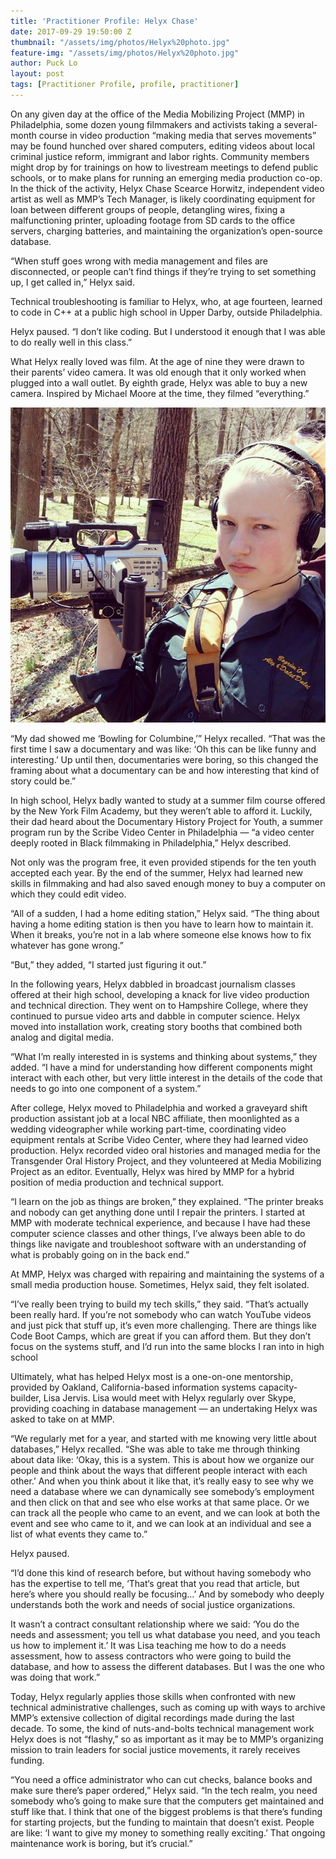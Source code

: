 ```yaml
---
title: 'Practitioner Profile: Helyx Chase'
date: 2017-09-29 19:50:00 Z
thumbnail: "/assets/img/photos/Helyx%20photo.jpg"
feature-img: "/assets/img/photos/Helyx%20photo.jpg"
author: Puck Lo
layout: post
tags: [Practitioner Profile, profile, practitioner]
---
```


On any given day at the office of the Media Mobilizing Project (MMP) in Philadelphia, some dozen young filmmakers and activists taking a several-month course in video production “making media that serves movements” may be found hunched over shared computers, editing videos about local criminal justice reform, immigrant and labor rights. Community members might drop by for trainings on how to livestream meetings to defend public schools, or to make plans for running an emerging media production co-op. In the thick of the activity, Helyx Chase Scearce Horwitz, independent video artist as well as MMP’s Tech Manager, is likely coordinating equipment for loan between different groups of people, detangling wires, fixing a malfunctioning printer, uploading footage from SD cards to the office servers, charging batteries, and maintaining the organization’s open-source database.

“When stuff goes wrong with media management and files are disconnected, or people can’t find things if they’re trying to set something up, I get called in,” Helyx said.

Technical troubleshooting is familiar to Helyx, who, at age fourteen, learned to code in C\+\+ at a public high school in Upper Darby, outside Philadelphia.

Helyx paused. “I don’t like coding. But I understood it enough that I was able to do really well in this class.”

What Helyx really loved was film. At the age of nine they were drawn to their parents’ video camera. It was old enough that it only worked when plugged into a wall outlet. By eighth grade, Helyx was able to buy a new camera. Inspired by Michael Moore at the time, they filmed “everything.”

![helyx-2.jpg](/uploads/helyx-2.jpg)

“My dad showed me ‘Bowling for Columbine,’” Helyx recalled. “That was the first time I saw a documentary and was like: ‘Oh this can be like funny and interesting.’ Up until then, documentaries were boring, so this changed the framing about what a documentary can be and how interesting that kind of story could be.”

In high school, Helyx badly wanted to study at a summer film course offered by the New York Film Academy, but they weren’t able to afford it. Luckily, their dad heard about the Documentary History Project for Youth, a summer program run by the Scribe Video Center in Philadelphia — “a video center deeply rooted in Black filmmaking in Philadelphia,” Helyx described.

Not only was the program free, it even provided stipends for the ten youth accepted each year. By the end of the summer, Helyx had learned new skills in filmmaking and had also saved enough money to buy a computer on which they could edit video.

“All of a sudden, I had a home editing station,” Helyx said. “The thing about having a home
editing station is then you have to learn how to maintain it. When it breaks, you’re not in a lab where someone else knows how to fix whatever has gone wrong.”

“But,” they added, “I started just figuring it out.”

In the following years, Helyx dabbled in broadcast journalism classes offered at their high school, developing a knack for live video production and technical direction. They went on to Hampshire College, where they continued to pursue video arts and dabble in computer science. Helyx moved into installation work, creating story booths that combined both analog and digital media.

“What I’m really interested in is systems and thinking about systems,” they added. “I have a mind for understanding how different components might interact with each other, but very little interest in the details of the code that needs to go into one component of a system.”

After college, Helyx moved to Philadelphia and worked a graveyard shift production assistant job at a local NBC affiliate, then moonlighted as a wedding videographer while working part-time, coordinating video equipment rentals at Scribe Video Center, where they had learned video production. Helyx recorded video oral histories and managed media for the Transgender Oral History Project, and they volunteered at Media Mobilizing Project as an editor. Eventually, Helyx was hired by MMP for a hybrid position of media production and technical support.

“I learn on the job as things are broken,” they explained. “The printer breaks and nobody can get anything done until I repair the printers. I started at MMP with moderate technical experience, and because I have had these computer science classes and other things, I’ve always been able to do things like navigate and troubleshoot software with an understanding of what is probably going on in the back end.”

At MMP, Helyx was charged with repairing and maintaining the systems of a small media production house. Sometimes, Helyx said, they felt isolated.

“I’ve really been trying to build my tech skills,” they said. “That’s actually been really hard. If you’re not somebody who can watch YouTube videos and just pick that stuff up, it’s even more challenging. There are things like Code Boot Camps, which are great if you can afford them. But they don’t focus on the systems stuff, and I’d run into the same blocks I ran into in high school

Ultimately, what has helped Helyx most is a one-on-one mentorship, provided by Oakland, California-based information systems capacity-builder, Lisa Jervis. Lisa would meet with Helyx regularly over Skype, providing coaching in database management — an undertaking Helyx was asked to take on at MMP.

“We regularly met for a year, and started with me knowing very little about databases,” Helyx recalled. “She was able to take me through thinking about data like: ‘Okay, this is a system. This is about how we organize our people and think about the ways that different people interact with each other.’ And when you think about it like that, it’s really easy to see why we need a database where we can dynamically see somebody’s employment and then click on that and see who else works at that same place. Or we can track all the people who came to an event, and we can look at both the event and see who came to it, and we can look at an individual and see a list of what events they came to.”

Helyx paused.

“I’d done this kind of research before, but without having somebody who has the expertise to tell me, ‘That‘s great that you read that article, but here’s where you should really be focusing...’ And by somebody who deeply understands both the work and needs of social justice organizations.

It wasn’t a contract consultant relationship where we said: ‘You do the needs and assessment; you tell us what database you need, and you teach us how to implement it.’ It was Lisa teaching me how to do a needs assessment, how to assess contractors who were going to build the database, and how to assess the different databases. But I was the one who was doing that work.”

Today, Helyx regularly applies those skills when confronted with new technical administrative challenges, such as coming up with ways to archive MMP’s extensive collection of digital recordings made during the last decade. To some, the kind of nuts-and-bolts technical management work Helyx does is not “flashy,” so as important as it may be to MMP’s organizing mission to train leaders for social justice movements, it rarely receives funding.

“You need a office administrator who can cut checks, balance books and make sure there’s paper ordered,” Helyx said. “In the tech realm, you need somebody who’s going to make sure that the computers get maintained and stuff like that. I think that one of the biggest problems is that there’s funding for starting projects, but the funding to maintain that doesn’t exist. People are like: ‘I want to give my money to something really exciting.’ That ongoing maintenance work is boring, but it’s crucial.”